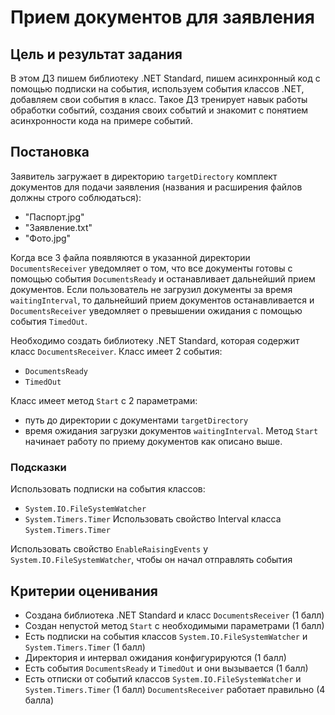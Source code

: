 # Прием документов для заявления

## Цель и результат задания
В этом ДЗ пишем библиотеку .NET Standard, пишем асинхронный код с помощью подписки на события, используем события классов .NET, добавляем свои события в класс. Такое ДЗ тренирует навык работы обработки событий, создания своих событий и знакомит с понятием асинхронности кода на примере событий.

## Постановка
Заявитель загружает в директорию `targetDirectory` комплект документов для подачи заявления (названия и расширения файлов должны строго соблюдаться):
- "Паспорт.jpg"
- "Заявление.txt"
- "Фото.jpg"

Когда все 3 файла появляются в указанной директории `DocumentsReceiver` уведомляет о том, что все документы готовы с помощью события `DocumentsReady` и останавливает дальнейший прием документов.
Если пользователь не загрузил документы за время `waitingInterval`, то дальнейший прием документов останавливается и `DocumentsReceiver` уведомляет о превышении ожидания с помощью события `TimedOut`.

Необходимо создать библиотеку .NET Standard, которая содержит класс `DocumentsReceiver`.
Класс имеет 2 события:
- `DocumentsReady`
- `TimedOut`

Класс имеет метод `Start` с 2 параметрами: 
- путь до директории с документами `targetDirectory`
- время ожидания загрузки документов `waitingInterval`. 
Метод `Start` начинает работу по приему документов как описано выше.

### Подсказки
Использовать подписки на события классов:
- `System.IO.FileSystemWatcher`
- `System.Timers.Timer`
Использовать свойство Interval класса `System.Timers.Timer`

Использовать свойство `EnableRaisingEvents` у `System.IO.FileSystemWatcher`, чтобы он начал отправлять события

## Критерии оценивания
- Создана библиотека .NET Standard и класс `DocumentsReceiver`  (1 балл)
- Создан непустой метод `Start` с необходимыми параметрами (1 балл)
- Есть подписки на события классов `System.IO.FileSystemWatcher` и `System.Timers.Timer`  (1 балл)
- Директория и интервал ожидания конфигурируются (1 балл)
- Есть события `DocumentsReady` и `TimedOut` и они вызывается (1 балл)
- Есть отписки от событий классов `System.IO.FileSystemWatcher` и `System.Timers.Timer`  (1 балл)
`DocumentsReceiver` работает правильно (4 балла)



